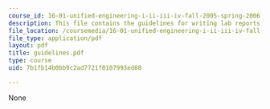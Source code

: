 ```yaml
---
course_id: 16-01-unified-engineering-i-ii-iii-iv-fall-2005-spring-2006
description: This file contains the guidelines for writing lab reports.
file_location: /coursemedia/16-01-unified-engineering-i-ii-iii-iv-fall-2005-spring-2006/7b1fb14b0bb9c2ad7721f0107993ed88_guidelines.pdf
file_type: application/pdf
layout: pdf
title: guidelines.pdf
type: course
uid: 7b1fb14b0bb9c2ad7721f0107993ed88

---
```

None